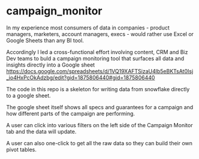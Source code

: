 # campaign_monitor

In my experience most consumers of data in companies - product managers, marketers, account managers, execs -  would rather use Excel or Google Sheets than any BI tool. 

Accordingly I led a cross-functional effort involving content, CRM and Biz Dev teams to buld a campaign monitoring tool that surfaces all data and insights directly into a Google sheet
https://docs.google.com/spreadsheets/d/1VQ19XAFTSizaU4lb5eBKTsAt0Isj_io4HxPcOkAdzbg/edit?gid=1875806440#gid=1875806440

The code in this repo is a skeleton for writing data from snowflake directly to a google sheet.

The google sheet itself shows all specs and guarantees for a campaign and how different parts of the campaign are performing. 

A user can click into various filters on the left side of the Campaign Monitor tab and the data will update. 

A user can also one-click to get all the raw data so they can build their own pivot tables.

